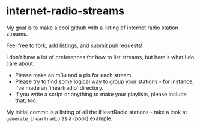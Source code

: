 # internet-radio-streams

My goal is to make a cool github with a listing of internet radio station streams.

Feel free to fork, add listings, and submit pull requests!

I don't have a lot of preferences for how to list streams, but here's what
I do care about:

* Please make an m3u and a pls for each stream.
* Please try to find some logical way to group your stations - for
  instance, I've made an 'iheartradio' directory.
* If you write a script or anything to make your playlists, please
  include that, too.

My initial commit is a listing of all the iHeartRadio stations - take a look at
`generate_iheartradio` as a (poor) example.
